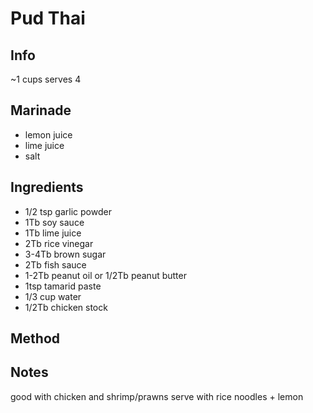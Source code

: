 # Pud Thai

## Info

~1 cups
serves 4

## Marinade

* lemon juice
* lime juice
* salt
  
## Ingredients

* 1/2 tsp garlic powder
* 1Tb soy sauce
* 1Tb lime juice
* 2Tb rice vinegar
* 3-4Tb brown sugar
* 2Tb fish sauce
* 1-2Tb peanut oil or 1/2Tb peanut butter
* 1tsp tamarid paste
* 1/3 cup water
* 1/2Tb chicken stock

## Method


## Notes

good with chicken and shrimp/prawns
serve with rice noodles + lemon
